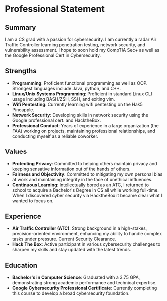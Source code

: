 # Professional Statement

## Summary

I am a CS grad with a passion for cybersecurity. I am currently a radar Air Traffic Controller learning penetration testing, network security, and vulnerability assessment. I hope to soon hold my CompTIA Sec+ as well as the Google Professional Cert in Cybersecurity. 

## Strengths

- **Programming**: Proficient functional programming as well as OOP. Strongest languages include Java, python, and C++.
- **Linux/Unix Systems Programming**: Proficient in standard Linux CLI usage including BASH/ZSH, SSH, and exiting vim.
- **Wifi Pentesting**: Currently learning wifi pentesting on the Hak5 Pineapple.
- **Network Security**: Developing skills in network security using the Google professional cert. and HacktheBox.
- **Professional Conduct**: Years of experience in a large organization (the FAA) working on projects, maintaining professional relationships, and conducting myself as a reliable coworker. 

## Values

- **Protecting Privacy**: Committed to helping others maintain privacy and keeping sensative information out of the hands of others.
- **Fairness and Objectivity**: Committed to mitigating my own personal bias at work and maintaining integrity in the face of unethical influences. 
- **Continuous Learning**: Intellectually bored as an ATC, I returned to school to acquire a Bachelor's Degree in CS all while working full-time. When I discovered cyber security via HacktheBox it became clear what I wanted to focus on. 

## Experience

- **Air Traffic Controller (ATC)**: Strong background in a high-stakes, precision-oriented environment, enhancing my ability to handle complex tasks under pressure. Current Security Clearance. 
- **Hack The Box**: Active participant in various cybersecurity challenges to sharpen my skills and stay updated with the latest trends.

## Education

- **Bachelor's in Computer Science**: Graduated with a 3.75 GPA, demonstrating strong academic performance and technical expertise.
- **Google Cybersecurity Professional Certificate**: Currently completing this course to develop a broad cybersecurity foundation. 

